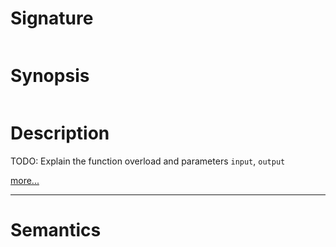 # Signature
```vikid-signature
```

# Synopsis
```vikid-synopsis
```

# Description
TODO: Explain the function overload and parameters `input`, `output`

[more...](https://en.wikipedia.org/wiki/Unit_vector)

----
# Semantics